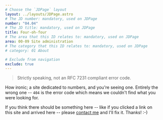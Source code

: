 ```yaml
---
# Choose the `JDPage` layout
layout: ../layouts/JDPage.astro
# The JD number: mandatory, used on JDPage
number: "04.04"
# The JD title: mandatory, used on JDPage
title: Four-oh-four
# The area that this ID relates to: mandatory, used on JDPage
area: 00-09 Site administration
# The category that this ID relates to: mandatory, used on JDPage
# category: 01 About

# Exclude from navigation
exclude: true
---
```


> Strictly speaking, not an RFC 7231 compliant error code.

How ironic; a site dedicated to numbers, and you're seeing one. Entirely the wrong one -- `404` is the error code which means we couldn't find what you were looking for.

If you think there should be something here -- like if you clicked a link on this site and arrived here -- please [contact me](/00-09_site_administration/02_send_and_receive/02.01_contact_me) and I'll fix it. Thanks! :-)
